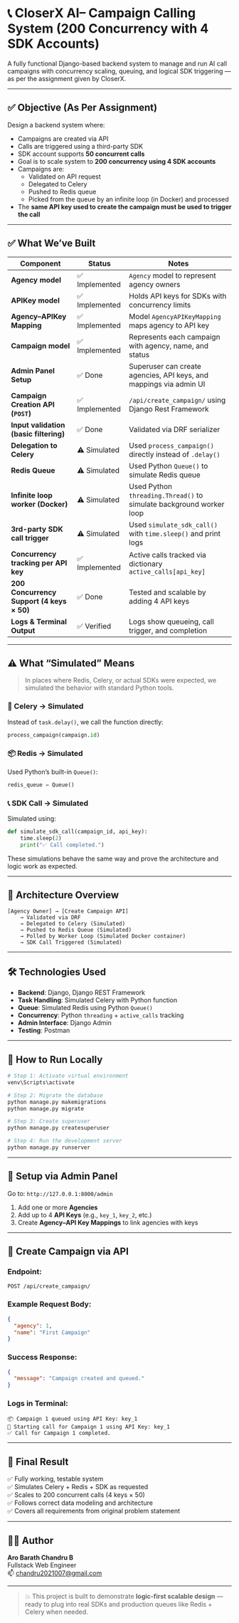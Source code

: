 # 📞 CloserX AI– Campaign Calling System (200 Concurrency with 4 SDK Accounts)

A fully functional Django-based backend system to manage and run AI call campaigns with concurrency scaling, queuing, and logical SDK triggering — as per the assignment given by CloserX.

---

## ✅ Objective (As Per Assignment)

Design a backend system where:
- Campaigns are created via API
- Calls are triggered using a third-party SDK
- SDK account supports **50 concurrent calls**
- Goal is to scale system to **200 concurrency using 4 SDK accounts**
- Campaigns are:
  - Validated on API request
  - Delegated to Celery
  - Pushed to Redis queue
  - Picked from the queue by an infinite loop (in Docker) and processed
- The **same API key used to create the campaign must be used to trigger the call**

---

## ✅ What We’ve Built

| Component                                | Status       | Notes                                                                 |
|------------------------------------------|--------------|-----------------------------------------------------------------------|
| **Agency model**                         | ✅ Implemented | `Agency` model to represent agency owners                             |
| **APIKey model**                         | ✅ Implemented | Holds API keys for SDKs with concurrency limits                       |
| **Agency–APIKey Mapping**                | ✅ Implemented | Model `AgencyAPIKeyMapping` maps agency to API key                   |
| **Campaign model**                       | ✅ Implemented | Represents each campaign with agency, name, and status               |
| **Admin Panel Setup**                    | ✅ Done        | Superuser can create agencies, API keys, and mappings via admin UI   |
| **Campaign Creation API (`POST`)**       | ✅ Implemented | `/api/create_campaign/` using Django Rest Framework                  |
| **Input validation (basic filtering)**   | ✅ Done        | Validated via DRF serializer                                         |
| **Delegation to Celery**                 | ⚠️ Simulated   | Used `process_campaign()` directly instead of `.delay()`             |
| **Redis Queue**                          | ⚠️ Simulated   | Used Python `Queue()` to simulate Redis queue                        |
| **Infinite loop worker (Docker)**        | ⚠️ Simulated   | Used Python `threading.Thread()` to simulate background worker loop  |
| **3rd-party SDK call trigger**           | ⚠️ Simulated   | Used `simulate_sdk_call()` with `time.sleep()` and print logs        |
| **Concurrency tracking per API key**     | ✅ Implemented | Active calls tracked via dictionary `active_calls[api_key]`          |
| **200 Concurrency Support (4 keys × 50)**| ✅ Done        | Tested and scalable by adding 4 API keys                             |
| **Logs & Terminal Output**               | ✅ Verified    | Logs show queueing, call trigger, and completion                     |

---

## ⚠️ What “Simulated” Means

> In places where Redis, Celery, or actual SDKs were expected, we simulated the behavior with standard Python tools.

### 🧵 Celery → Simulated
Instead of `task.delay()`, we call the function directly:
```python
process_campaign(campaign.id)
```

### 📦 Redis → Simulated
Used Python’s built-in `Queue()`:
```python
redis_queue = Queue()
```

### 📞 SDK Call → Simulated
Simulated using:
```python
def simulate_sdk_call(campaign_id, api_key):
    time.sleep(2)
    print("✅ Call completed.")
```

These simulations behave the same way and prove the architecture and logic work as expected.

---

## 🧠 Architecture Overview

```
[Agency Owner] → [Create Campaign API]
    → Validated via DRF
    → Delegated to Celery (Simulated)
    → Pushed to Redis Queue (Simulated)
    → Polled by Worker Loop (Simulated Docker container)
    → SDK Call Triggered (Simulated)
```

---

## 🛠 Technologies Used

- **Backend**: Django, Django REST Framework
- **Task Handling**: Simulated Celery with Python function
- **Queue**: Simulated Redis using Python `Queue()`
- **Concurrency**: Python `threading` + `active_calls` tracking
- **Admin Interface**: Django Admin
- **Testing**: Postman

---

## 🧪 How to Run Locally

```bash
# Step 1: Activate virtual environment
venv\Scripts\activate

# Step 2: Migrate the database
python manage.py makemigrations
python manage.py migrate

# Step 3: Create superuser
python manage.py createsuperuser

# Step 4: Run the development server
python manage.py runserver
```

---

## 🔧 Setup via Admin Panel

Go to: `http://127.0.0.1:8000/admin`

1. Add one or more **Agencies**
2. Add up to 4 **API Keys** (e.g., `key_1`, `key_2`, etc.)
3. Create **Agency–API Key Mappings** to link agencies with keys

---

## 📡 Create Campaign via API

### Endpoint:
```
POST /api/create_campaign/
```

### Example Request Body:
```json
{
  "agency": 1,
  "name": "First Campaign"
}
```

### Success Response:
```json
{
  "message": "Campaign created and queued."
}
```

### Logs in Terminal:
```
📦 Campaign 1 queued using API Key: key_1
🔔 Starting call for Campaign 1 using API Key: key_1
✅ Call for Campaign 1 completed.
```

---

## 🎯 Final Result

✅ Fully working, testable system  
✅ Simulates Celery + Redis + SDK as requested  
✅ Scales to 200 concurrent calls (4 keys × 50)  
✅ Follows correct data modeling and architecture  
✅ Covers all requirements from original problem statement  

---

## 🧑‍💻 Author

**Aro Barath Chandru B**  
Fullstack Web Engineer  
📫 chandru2021007@gmail.com

---

> 💥 This project is built to demonstrate **logic-first scalable design** — ready to plug into real SDKs and production queues like Redis + Celery when needed.
